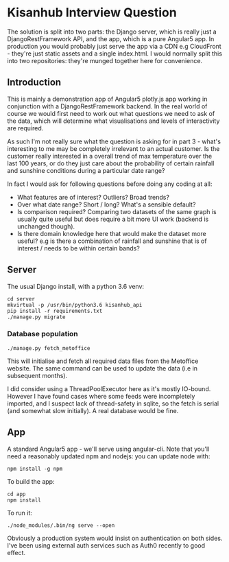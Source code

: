 # Kisanhub Interview Question

The solution is split into two parts: the Django server, which is really just a DjangoRestFramework API, and the app, which is a pure Angular5 app. In production you would probably just serve the app via a CDN e.g CloudFront - they're just static assets and a single index.html. I would normally split this into two repositories: they're munged together here for convenience.

## Introduction

This is mainly a demonstration app of Angular5 plotly.js app working in conjunction with a DjangoRestFramework backend. In the real world of course we would first need to work out what questions we need to ask of the data, which will determine what visualisations and levels of interactivity are required. 

As such I'm not really sure what the question is asking for in part 3 - what's interesting to me may be completely irrelevant to an actual customer. Is the customer really interested in a overall trend of max temperature over the last 100 years, or do they just care about the probability of certain rainfall and sunshine conditions during a particular date range? 

In fact I would ask for following questions before doing any coding at all:

* What features are of interest? Outliers? Broad trends?
* Over what date range? Short / long? What's a sensible default?
* Is comparison required? Comparing two datasets of the same graph is usually quite useful but does require a bit more UI work (backend is unchanged though).
* Is there domain knowledge here that would make the dataset more useful? e.g is there a combination of rainfall and sunshine that is of interest / needs to be within certain bands?


## Server

The usual Django install, with a python 3.6 venv:
```
cd server
mkvirtual -p /usr/bin/python3.6 kisanhub_api
pip install -r requirements.txt
./manage.py migrate
```

### Database population

`./manage.py fetch_metoffice`

This will initialise and fetch all required data files from the Metoffice website. The same command can be used to update the data (i.e in subsequent months).

I did consider using a ThreadPoolExecutor here as it's mostly IO-bound. However I have found cases where some feeds were incompletely imported, and I suspect lack of thread-safety in sqlite, so the fetch is serial (and somewhat slow initially). A real database would be fine.

## App

A standard Angular5 app - we'll serve using angular-cli. Note that you'll need a reasonably updated npm and nodejs: you can update node with:

`npm install -g npm`

To build the app:

```
cd app
npm install
```

To run it:

```
./node_modules/.bin/ng serve --open
```

Obviously a production system would insist on authentication on both sides. I've been using external auth services such as Auth0 recently to good effect.
